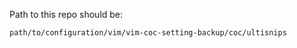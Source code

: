 
Path to this repo should be:
```
path/to/configuration/vim/vim-coc-setting-backup/coc/ultisnips
```


